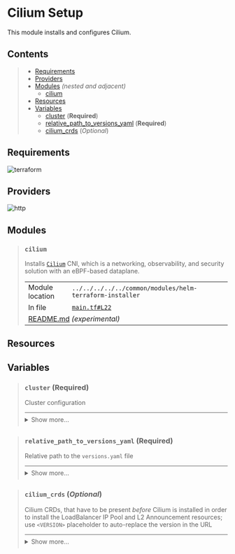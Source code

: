 # Cilium Setup

This module installs and configures Cilium.

## Contents

<blockquote><!-- contents:start -->

- [Requirements](#requirements)
- [Providers](#providers)
- [Modules](#modules) _(nested and adjacent)_
  - [cilium](#cilium)
- [Resources](#resources)
- [Variables](#variables)
  - [cluster](#cluster-required) (**Required**)
  - [relative_path_to_versions_yaml](#relative_path_to_versions_yaml-required) (**Required**)
  - [cilium_crds](#cilium_crds-optional) (*Optional*)
</blockquote><!-- contents:end -->

## Requirements
  
![terraform](https://img.shields.io/badge/terraform->=1.5.7-d3287d?logo=terraform)

## Providers
  
![http](https://img.shields.io/badge/http-3.5.0-c1166b)

## Modules
  
<blockquote><!-- module:"cilium":start -->

### `cilium`

Installs [`Cilium`](https://github.com/cilium/cilium) CNI, which is a networking, observability, and security solution with an eBPF-based dataplane.
  <table>
    <tr>
      <td>Module location</td>
      <td><code>../../../../../common/modules/helm-terraform-installer</code></td>
    </tr>
    <tr>
      <td>In file</td>
      <td><a href="./main.tf#L22"><code>main.tf#L22</code></a></td>
    </tr>
    <tr>
      <td colspan="2"><a href="../../../../../common/modules/helm-terraform-installer/README.md">README.md</a> <em>(experimental)</em></td>
    </tr>
  </table>
</blockquote><!-- module:"cilium":end -->

## Resources
  

## Variables
  
<blockquote><!-- variable:"cluster":start -->

### `cluster` (**Required**)

Cluster configuration

<details style="border-top-color: inherit; border-top-width: 0.1em; border-top-style: solid; padding-top: 0.5em; padding-bottom: 0.5em;">
  <summary>Show more...</summary>

  **Type**:
  ```hcl
  object({
    name    = string
    lb_cidr = string
    domain  = string
  })
  ```
  In file: <a href="./variables.tf#L1"><code>variables.tf#L1</code></a>

</details>
</blockquote><!-- variable:"cluster":end -->
<blockquote><!-- variable:"relative_path_to_versions_yaml":start -->

### `relative_path_to_versions_yaml` (**Required**)

Relative path to the `versions.yaml` file

<details style="border-top-color: inherit; border-top-width: 0.1em; border-top-style: solid; padding-top: 0.5em; padding-bottom: 0.5em;">
  <summary>Show more...</summary>

  **Type**:
  ```hcl
  string
  ```
  In file: <a href="./variables.tf#L10"><code>variables.tf#L10</code></a>

</details>
</blockquote><!-- variable:"relative_path_to_versions_yaml":end -->
<blockquote><!-- variable:"cilium_crds":start -->

### `cilium_crds` (*Optional*)

Cilium CRDs, that have to be present *before* Cilium is installed in order to install the LoadBalancer IP Pool and L2 Announcement resources; use `<VERSION>` placeholder to auto-replace the version in the URL

<details style="border-top-color: inherit; border-top-width: 0.1em; border-top-style: solid; padding-top: 0.5em; padding-bottom: 0.5em;">
  <summary>Show more...</summary>

  **Type**:
  ```hcl
  list(string)
  ```
  **Default**:
  ```json
  [
  "https://raw.githubusercontent.com/cilium/cilium/refs/tags/v<VERSION>/pkg/k8s/apis/cilium.io/client/crds/v2alpha1/ciliuml2announcementpolicies.yaml",
  "https://raw.githubusercontent.com/cilium/cilium/refs/tags/v<VERSION>/pkg/k8s/apis/cilium.io/client/crds/v2alpha1/ciliumloadbalancerippools.yaml"
]
  ```
  In file: <a href="./variables.tf#L16"><code>variables.tf#L16</code></a>

</details>
</blockquote><!-- variable:"cilium_crds":end -->